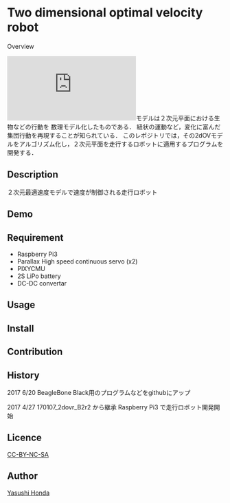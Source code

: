 
Two dimensional optimal velocity robot
====

Overview

![2dOV](http://traffic.phys.cs.is.nagoya-u.ac.jp/~mstf/pdf/mstf2016-11.pdf)モデルは２次元平面における生物などの行動を
数理モデル化したものである．
紐状の運動など，変化に富んだ集団行動を再現することが知られている．
このレポジトリでは，その2dOVモデルをアルゴリズム化し，２次元平面を走行するロボットに適用するプログラムを開発する．

## Description
２次元最適速度モデルで速度が制御される走行ロボット

## Demo

## Requirement
  * Raspberry Pi3
  * Parallax High speed continuous servo (x2)
  * PIXYCMU
  * 2S LiPo battery
  * DC-DC convertar

## Usage

## Install

## Contribution

## History
2017 6/20
BeagleBone Black用のプログラムなどをgithubにアップ

2017 4/27
170107_2dovr_B2r2 から継承
Raspberry Pi3 で走行ロボット開発開始


## Licence

[CC-BY-NC-SA](https://)

## Author

[Yasushi Honda](https://github.com/HondaLab)



 

